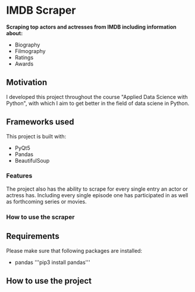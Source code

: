 # IMDB Scraper
<b>Scraping top actors and actresses from IMDB including information about:</b>
- Biography
- Filmography
- Ratings
- Awards

## Motivation
I developed this project throughout the course "Applied Data Science with Python", with which I aim to get better in the field of data sciene in Python.

## Frameworks used
This project is built with:
- PyQt5
- Pandas
- BeautifulSoup

### Features
The project also has the ability to scrape for every single entry an actor or actress has. Including every single episode one has participated in as well as forthcoming series or movies.

### How to use the scraper

## Requirements
Please make sure that following packages are installed:
- pandas '''pip3 install pandas'''

## How to use the project